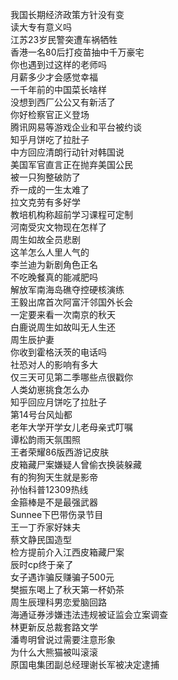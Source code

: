 我国长期经济政策方针没有变  
读大专有意义吗  
江苏23岁民警突遭车祸牺牲  
香港一名80后打疫苗抽中千万豪宅  
你也遇到过这样的老师吗  
月薪多少才会感觉幸福  
一千年前的中国菜长啥样  
没想到西厂公公又有新活了  
你好检察官正义登场  
腾讯网易等游戏企业和平台被约谈  
知乎月饼吃了拉肚子  
中方回应清朗行动针对韩国说  
美国军官直言正在抛弃美国公民  
被一只狗整破防了  
乔一成的一生太难了  
拉文克劳有多好学  
教培机构称超前学习课程可定制  
河南受灾文物现在怎样了  
周生如故全员悲剧  
这羊怎么人里人气的  
李兰迪为新剧角色正名  
不吃晚餐真的能减肥吗  
解放军南海岛礁夺控硬核演练  
王毅出席首次阿富汗邻国外长会  
一定要来看一次南京的秋天  
白鹿说周生如故叫无人生还  
周生辰护妻  
你收到霍格沃茨的电话吗  
社恐对人的影响有多大  
仅三天可见第二季哪些点很戳你  
人类幼崽挑食怎么办  
知乎回应月饼吃了拉肚子  
第14号台风灿都  
老年大学开学女儿老母亲式叮嘱  
谭松韵雨天氛围照  
王者荣耀86版西游记皮肤  
皮箱藏尸案嫌疑人曾偷衣换装躲藏  
有的狗狗天生就是影帝  
孙怡科普12309热线  
金箍棒是不是最强武器  
Sunnee下巴带伤录节目  
王一丁乔家好妹夫  
蔡文静民国造型  
检方提前介入江西皮箱藏尸案  
辰时cp终于亲了  
女子遇诈骗反赚骗子500元  
樊振东喝上了秋天第一杯奶茶  
周生辰理科男恋爱脑回路  
海通证券涉嫌违法违规被证监会立案调查  
林更新反总裁套路文学  
潘粤明曾说过需要注意形象  
为什么大熊猫被叫滚滚  
原国电集团副总经理谢长军被决定逮捕  

